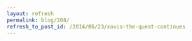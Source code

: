 ```yaml
---
layout: refresh
permalink: blog/208/
refresh_to_post_id: /2014/06/23/xovis-the-quest-continues
---
```

